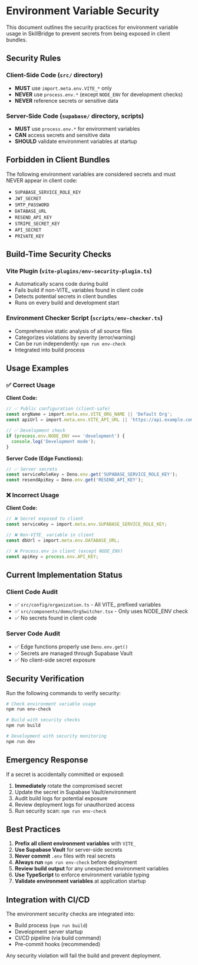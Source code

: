 # Environment Variable Security

This document outlines the security practices for environment variable usage in SkillBridge to prevent secrets from being exposed in client bundles.

## Security Rules

### Client-Side Code (`src/` directory)
- **MUST** use `import.meta.env.VITE_*` only
- **NEVER** use `process.env.*` (except `NODE_ENV` for development checks)
- **NEVER** reference secrets or sensitive data

### Server-Side Code (`supabase/` directory, scripts)
- **MUST** use `process.env.*` for environment variables
- **CAN** access secrets and sensitive data
- **SHOULD** validate environment variables at startup

## Forbidden in Client Bundles

The following environment variables are considered secrets and must NEVER appear in client code:

- `SUPABASE_SERVICE_ROLE_KEY`
- `JWT_SECRET`
- `SMTP_PASSWORD`
- `DATABASE_URL`
- `RESEND_API_KEY`
- `STRIPE_SECRET_KEY`
- `API_SECRET`
- `PRIVATE_KEY`

## Build-Time Security Checks

### Vite Plugin (`vite-plugins/env-security-plugin.ts`)
- Automatically scans code during build
- Fails build if non-VITE_ variables found in client code
- Detects potential secrets in client bundles
- Runs on every build and development start

### Environment Checker Script (`scripts/env-checker.ts`)
- Comprehensive static analysis of all source files
- Categorizes violations by severity (error/warning)
- Can be run independently: `npm run env-check`
- Integrated into build process

## Usage Examples

### ✅ Correct Usage

**Client Code:**
```typescript
// ✅ Public configuration (client-safe)
const orgName = import.meta.env.VITE_ORG_NAME || 'Default Org';
const apiUrl = import.meta.env.VITE_API_URL || 'https://api.example.com';

// ✅ Development check
if (process.env.NODE_ENV === 'development') {
  console.log('Development mode');
}
```

**Server Code (Edge Functions):**
```typescript
// ✅ Server secrets
const serviceRoleKey = Deno.env.get('SUPABASE_SERVICE_ROLE_KEY');
const resendApiKey = Deno.env.get('RESEND_API_KEY');
```

### ❌ Incorrect Usage

**Client Code:**
```typescript
// ❌ Secret exposed to client
const serviceKey = import.meta.env.SUPABASE_SERVICE_ROLE_KEY;

// ❌ Non-VITE_ variable in client
const dbUrl = import.meta.env.DATABASE_URL;

// ❌ Process.env in client (except NODE_ENV)
const apiKey = process.env.API_KEY;
```

## Current Implementation Status

### Client Code Audit
- ✅ `src/config/organization.ts` - All VITE_ prefixed variables
- ✅ `src/components/demo/OrgSwitcher.tsx` - Only uses NODE_ENV check
- ✅ No secrets found in client code

### Server Code Audit  
- ✅ Edge functions properly use `Deno.env.get()`
- ✅ Secrets are managed through Supabase Vault
- ✅ No client-side secret exposure

## Security Verification

Run the following commands to verify security:

```bash
# Check environment variable usage
npm run env-check

# Build with security checks
npm run build

# Development with security monitoring
npm run dev
```

## Emergency Response

If a secret is accidentally committed or exposed:

1. **Immediately** rotate the compromised secret
2. Update the secret in Supabase Vault/environment
3. Audit build logs for potential exposure
4. Review deployment logs for unauthorized access
5. Run security scan: `npm run env-check`

## Best Practices

1. **Prefix all client environment variables** with `VITE_`
2. **Use Supabase Vault** for server-side secrets
3. **Never commit** `.env` files with real secrets
4. **Always run** `npm run env-check` before deployment
5. **Review build output** for any unexpected environment variables
6. **Use TypeScript** to enforce environment variable typing
7. **Validate environment variables** at application startup

## Integration with CI/CD

The environment security checks are integrated into:
- Build process (`npm run build`)
- Development server startup
- CI/CD pipeline (via build command)
- Pre-commit hooks (recommended)

Any security violation will fail the build and prevent deployment.